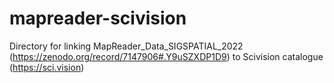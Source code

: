 # mapreader-scivision
Directory for linking MapReader_Data_SIGSPATIAL_2022 (https://zenodo.org/record/7147906#.Y9uSZXDP1D9) to Scivision catalogue (https://sci.vision)
